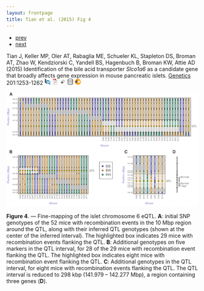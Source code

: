 ```yaml
---
layout: frontpage
title: Tian et al. (2015) Fig 4
---
```


<div class="navbar">
  <div class="navbar-inner">
      <ul class="nav">
          <li><a href="rqtl2_fig1.html">prev</a></li>
          <li><a href="tian2016_fig4.html">next</a></li>
      </ul>
  </div>
</div>

Tian J, Keller MP, Oler AT, Rabaglia ME, Schueler KL, Stapleton DS, Broman
AT, Zhao W, Kendziorski C, Yandell BS, Hagenbuch B, Broman KW,
Attie AD (2015)
Identification of the bile acid transporter _Slco1a6_ as a candidate gene that broadly
affects gene expression in mouse pancreatic islets.
[Genetics](https://academic.oup.com/genetics) 201:1253-1262
[![PubMed](../icons16/pubmed-icon.png)](https://www.ncbi.nlm.nih.gov/pubmed/26385979)
[![pdf](../icons16/pdf-icon.png)](https://academic.oup.com/genetics/article-pdf/201/3/1253/37827397/genetics1253.pdf)
[![supplement](../icons16/supp-icon.png)](https://www.biostat.wisc.edu/~kbroman/publications/islet_chr6/FileS1.csv)
[![data](../icons16/data-icon.png)](https://bit.ly/B6BTBR)
[![doi](../icons16/doi-icon.png)](https://doi.org/10.1534/genetics.115.179432)

![Tian et al. (2015) Fig 4](../bigpublpics/isletc6_fig4_lg.png)

**Figure 4**. &mdash; Fine-mapping of the islet chromosome 6
eQTL. **A**: initial SNP genotypes of the 52 mice with
recombination events in the 10 Mbp region around the QTL, along with
their inferred QTL genotypes (shown at the center of the inferred
interval). The highlighted box indicates 29 mice with recombination
events flanking the QTL. **B**: Additional genotypes on five
markers in the QTL interval, for 28 of the 29 mice with recombination
event flanking the QTL. The highlighted box indicates eight mice with
recombination event flanking the QTL. **C**: Additional genotypes
in the QTL interval, for eight mice with recombination events flanking
the QTL. The QTL interval is reduced to 298 kbp (141.979 &ndash; 142.277
Mbp), a region containing three genes (**D**).
